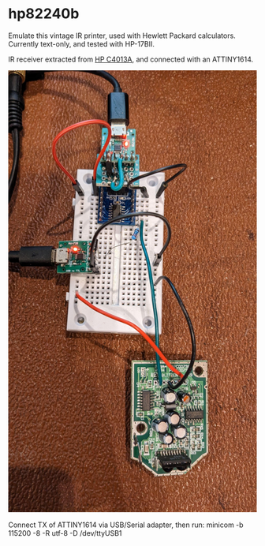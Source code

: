 # hp82240b
Emulate this vintage IR printer, used with Hewlett Packard calculators.
Currently text-only, and tested with HP-17BII.

IR receiver extracted from [HP C4013A](http://www.colin99.co.uk/extras/irda/hp_c4103a_irda.htm), and connected with an ATTINY1614.

![Here's a photo](./img/PXL_20230108_184011698.jpg)

Connect TX of ATTINY1614 via USB/Serial adapter, then run:
minicom -b 115200 -8 -R utf-8 -D /dev/ttyUSB1


